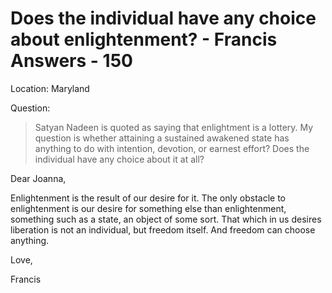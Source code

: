 # Does the individual have any choice about enlightenment? - Francis Answers - 150

Location: Maryland

Question:

>Satyan Nadeen is quoted as saying that enlightment is a lottery. My question is whether attaining a sustained awakened state has anything to do with intention, devotion, or earnest effort? Does the individual have any choice about it at all?

Dear Joanna,

Enlightenment is the result of our desire for it. The only obstacle to enlightenment is our desire for something else than enlightenment, something such as a state, an object of some sort. That which in us desires liberation is not an individual, but freedom itself. And freedom can choose anything.

Love,

Francis

